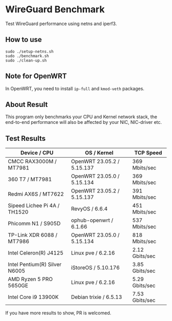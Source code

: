 # WireGuard Benchmark

Test WireGuard performance using netns and iperf3.

## How to use

```shell
sudo ./setup-netns.sh
sudo ./benchmark.sh
sudo ./clean-up.sh
```

## Note for OpenWRT

In OpenWRT, you need to install `ip-full` and `kmod-veth` packages.

## About Result

This program only benchmarks your CPU and Kernel network stack, the end-to-end performance will also be affected by your NIC, NIC-driver etc.


## Test Results

| Device / CPU                   | OS / Kernel                | TCP Speed      |
| ------------------------------ | -------------------------- | -------------- |
| CMCC RAX3000M / MT7981         | OpenWRT 23.05.2 / 5.15.137 | 369 Mbits/sec  |
| 360 T7 / MT7981                | OpenWRT 23.05.0 / 5.15.134 | 369 Mbits/sec  |
| Redmi AX6S / MT7622            | OpenWRT 23.05.2 / 5.15.137 | 391 Mbits/sec  |
| Sipeed Lichee Pi 4A / TH1520   | RevyOS / 6.6.4             | 451 Mbits/sec  |
| Phicomm N1 / S905D             | ophub-openwrt / 6.1.66     | 537 Mbits/sec  |
| TP-Link XDR 6088 / MT7986      | OpenWRT 23.05.0 / 5.15.134 | 818 Mbits/sec  |
| Intel Celeron(R) J4125         | Linux pve / 6.2.16         | 2.12 Gbits/sec |
| Intel Pentium(R) Silver N6005  | iStoreOS / 5.10.176        | 3.85 Gbits/sec |
| AMD Ryzen 5 PRO 5650GE         | Linux pve / 6.2.16         | 5.29 Gbits/sec |
| Intel Core i9 13900K           | Debian trixie / 6.5.13     | 7.53 Gbits/sec |

If you have more results to show, PR is welcomed.
